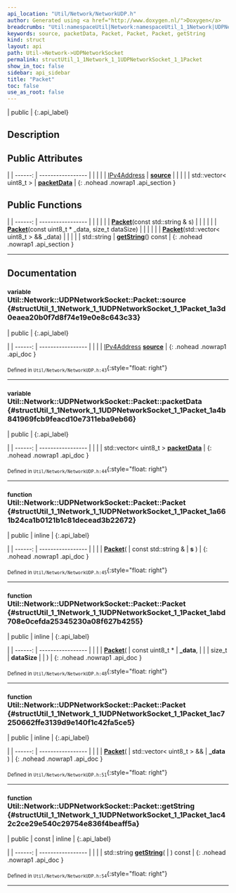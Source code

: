 ```yaml
---
api_location: "Util/Network/NetworkUDP.h"
author: Generated using <a href="http://www.doxygen.nl/">Doxygen</a>
breadcrumbs: "Util:namespaceUtil|Network:namespaceUtil_1_1Network|UDPNetworkSocket:classUtil_1_1Network_1_1UDPNetworkSocket"
keywords: source, packetData, Packet, Packet, Packet, getString
kind: struct
layout: api
path: Util->Network->UDPNetworkSocket
permalink: structUtil_1_1Network_1_1UDPNetworkSocket_1_1Packet
show_in_toc: false
sidebar: api_sidebar
title: "Packet"
toc: false
use_as_root: false
---
```


| public |
{:.api_label}

## Description





## Public Attributes

|
| ------: | ----------------- |
|  | |
| [IPv4Address](classUtil_1_1Network_1_1IPv4Address) | **[source](#structUtil_1_1Network_1_1UDPNetworkSocket_1_1Packet_1a3d0eaea20b0f7d8f74e19e0e8c643c33)**  |
|  | |
| std::vector< uint8_t > | **[packetData](#structUtil_1_1Network_1_1UDPNetworkSocket_1_1Packet_1a4b841969fcb9feacd10e7311eba9eb66)**  |
{: .nohead .nowrap1 .api_section }


## Public Functions

|
| ------: | ----------------- |
|  | |
|  | **[Packet](#structUtil_1_1Network_1_1UDPNetworkSocket_1_1Packet_1a661b24ca1b0121b1c81decead3b22672)**(const std::string & s) |
|  | |
|  | **[Packet](#structUtil_1_1Network_1_1UDPNetworkSocket_1_1Packet_1abd708e0cefda25345230a08f627b4255)**(const uint8_t * _data, size_t dataSize) |
|  | |
|  | **[Packet](#structUtil_1_1Network_1_1UDPNetworkSocket_1_1Packet_1ac7250662ffe3139d9e140f1c42fa5ce5)**(std::vector< uint8_t > && _data) |
|  | |
| std::string | **[getString](#structUtil_1_1Network_1_1UDPNetworkSocket_1_1Packet_1ac42c2ce29e540c29754e836f4beaff5a)**() const |
{: .nohead .nowrap1 .api_section }


-------------------------------------------------------------------

## Documentation

### <small>variable</small><br/> Util::Network::UDPNetworkSocket::Packet::source {#structUtil_1_1Network_1_1UDPNetworkSocket_1_1Packet_1a3d0eaea20b0f7d8f74e19e0e8c643c33}

| public |
{:.api_label}

|
| ------: | ----------------- |
|  |
| [IPv4Address](classUtil_1_1Network_1_1IPv4Address) **[source](#structUtil_1_1Network_1_1UDPNetworkSocket_1_1Packet_1a3d0eaea20b0f7d8f74e19e0e8c643c33)**  |
{: .nohead .nowrap1 .api_doc }





<sub>Defined in `Util/Network/NetworkUDP.h:43`</sub>{:style="float: right"}

-------------------------------------------------------------------

### <small>variable</small><br/> Util::Network::UDPNetworkSocket::Packet::packetData {#structUtil_1_1Network_1_1UDPNetworkSocket_1_1Packet_1a4b841969fcb9feacd10e7311eba9eb66}

| public |
{:.api_label}

|
| ------: | ----------------- |
|  |
| std::vector< uint8_t > **[packetData](#structUtil_1_1Network_1_1UDPNetworkSocket_1_1Packet_1a4b841969fcb9feacd10e7311eba9eb66)**  |
{: .nohead .nowrap1 .api_doc }





<sub>Defined in `Util/Network/NetworkUDP.h:44`</sub>{:style="float: right"}

-------------------------------------------------------------------

### <small>function</small><br/> Util::Network::UDPNetworkSocket::Packet::Packet {#structUtil_1_1Network_1_1UDPNetworkSocket_1_1Packet_1a661b24ca1b0121b1c81decead3b22672}

| public | inline |
{:.api_label}

|
| ------: | ----------------- |
|  |
|  **[Packet](#structUtil_1_1Network_1_1UDPNetworkSocket_1_1Packet_1a661b24ca1b0121b1c81decead3b22672)**( | const std::string & | **s** ) |
{: .nohead .nowrap1 .api_doc }





<sub>Defined in `Util/Network/NetworkUDP.h:45`</sub>{:style="float: right"}

-------------------------------------------------------------------

### <small>function</small><br/> Util::Network::UDPNetworkSocket::Packet::Packet {#structUtil_1_1Network_1_1UDPNetworkSocket_1_1Packet_1abd708e0cefda25345230a08f627b4255}

| public | inline |
{:.api_label}

|
| ------: | ----------------- |
|  |
|  **[Packet](#structUtil_1_1Network_1_1UDPNetworkSocket_1_1Packet_1abd708e0cefda25345230a08f627b4255)**( | const uint8_t * | **_data**, |
| | size_t | **dataSize** |
|   ) |
{: .nohead .nowrap1 .api_doc }





<sub>Defined in `Util/Network/NetworkUDP.h:48`</sub>{:style="float: right"}

-------------------------------------------------------------------

### <small>function</small><br/> Util::Network::UDPNetworkSocket::Packet::Packet {#structUtil_1_1Network_1_1UDPNetworkSocket_1_1Packet_1ac7250662ffe3139d9e140f1c42fa5ce5}

| public | inline |
{:.api_label}

|
| ------: | ----------------- |
|  |
|  **[Packet](#structUtil_1_1Network_1_1UDPNetworkSocket_1_1Packet_1ac7250662ffe3139d9e140f1c42fa5ce5)**( | std::vector< uint8_t > && | **_data** ) |
{: .nohead .nowrap1 .api_doc }





<sub>Defined in `Util/Network/NetworkUDP.h:51`</sub>{:style="float: right"}

-------------------------------------------------------------------

### <small>function</small><br/> Util::Network::UDPNetworkSocket::Packet::getString {#structUtil_1_1Network_1_1UDPNetworkSocket_1_1Packet_1ac42c2ce29e540c29754e836f4beaff5a}

| public | const | inline |
{:.api_label}

|
| ------: | ----------------- |
|  |
| std::string **[getString](#structUtil_1_1Network_1_1UDPNetworkSocket_1_1Packet_1ac42c2ce29e540c29754e836f4beaff5a)**( |  ) const |
{: .nohead .nowrap1 .api_doc }





<sub>Defined in `Util/Network/NetworkUDP.h:54`</sub>{:style="float: right"}

-------------------------------------------------------------------

